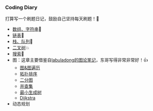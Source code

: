 ### Coding Diary

打算写一个刷题日记，鼓励自己坚持每天刷题！🥳

- [数组、字符串](1数组和字符串.md)🚀
- [链表](2链表.md)🎉
- [栈、队列](3栈和队列.md)🎈
- [二叉树](4二叉树.md)💥
- [搜索](5搜索.md)🍡
- 图：这章主要借鉴自[labuladong的图论笔记](https://labuladong.github.io/algo/2/20/)，东哥写得非常非常好！👍
  - [图&图遍历](6图（图遍历）.md)
  - [拓扑排序](6图（拓扑排序）.md)
  - [二分图](6图（二分图）.md)
  - [并查集](6图（并查集）.md)
  - [最小生成树](6图（最小生成树）.md)
  - [Dijkstra](6图（Dijkstra）.md)
- 动态规划

